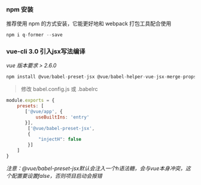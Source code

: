 <!-- ## 安装 -->

### npm 安装

推荐使用 npm 的方式安装，它能更好地和 webpack 打包工具配合使用

``` js
npm i q-former --save
```

### vue-cli 3.0  引入jsx写法编译
*vue 版本要求 > 2.6.0*

``` js
npm install @vue/babel-preset-jsx @vue/babel-helper-vue-jsx-merge-props -D
```

>修改 babel.config.js 或 .babelrc

``` js
module.exports = {
    presets: [
       ['@vue/app', {
           useBuiltIns: 'entry'
       }],
        ['@vue/babel-preset-jsx',
        {
            "injectH": false
        }]
    ]
}
```
*注意：@vue/babel-preset-jsx默认会注入一个h语法糖，会与vue本身冲突，这个配置要设置false，否则项目启动会报错*